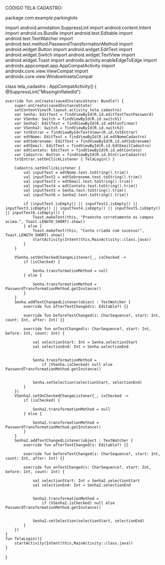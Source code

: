 CÓDIGO TELA CADASTRO:

package com.example.parkinglots

import android.annotation.SuppressLint
import android.content.Intent
import android.os.Bundle
import android.text.Editable
import android.text.TextWatcher
import android.text.method.PasswordTransformationMethod
import android.widget.Button
import android.widget.EditText
import android.widget.Switch
import android.widget.TextView
import android.widget.Toast
import androidx.activity.enableEdgeToEdge
import androidx.appcompat.app.AppCompatActivity
import androidx.core.view.ViewCompat
import androidx.core.view.WindowInsetsCompat

class tela_cadastro : AppCompatActivity() {
    @SuppressLint("MissingInflatedId")

    override fun onCreate(savedInstanceState: Bundle?) {
        super.onCreate(savedInstanceState)
        setContentView(R.layout.activity_tela_cadastro)
        var Senha: EditText = findViewById(R.id.editTextTextPassword)
        var VSenha: Switch = findViewById(R.id.switch1)
        var Senha2: EditText = findViewById(R.id.edtConfirmar)
        var VSenha2: Switch = findViewById(R.id.switch2)
        var txtEntrar = findViewById<TextView>(R.id.txtEntrar)
        var edtNome: EditText = findViewById(R.id.edtNomeCadastro)
        var edtSobrenome: EditText = findViewById(R.id.edtSobrenome)
        var edtEmail: EditText = findViewById(R.id.EdtEmailCadastro)
        var edtContato: EditText = findViewById(R.id.edtContato)
        var Cadastro: Button = findViewById(R.id.btnCriarCadastro)
        txtEntrar.setOnClickListener { TelaLogin() }

        Cadastro.setOnClickListener {
            val inputText = edtNome.text.toString().trim()
            val inputText2 = edtSobrenome.text.toString().trim()
            val inputText3 = edtEmail.text.toString().trim()
            val inputText4 = edtContato.text.toString().trim()
            val inputText5 = Senha.text.toString().trim()
            val inputText6 = Senha2.text.toString().trim()

            if (inputText.isEmpty() || inputText2.isEmpty() || inputText3.isEmpty() || inputText4.isEmpty() || inputText5.isEmpty() || inputText6.isEmpty()) {
                Toast.makeText(this, "Preencha corretamente os campos acima.", Toast.LENGTH_SHORT).show()
            } else {
                Toast.makeText(this, "Conta criada com sucesso!", Toast.LENGTH_SHORT).show()
                startActivity(Intent(this,MainActivity::class.java))
            }
        }

        VSenha.setOnCheckedChangeListener{_, isChecked ->
            if (isChecked) {

                Senha.transformationMethod = null
            } else {

                Senha.transformationMethod = PasswordTransformationMethod.getInstance()
            }
        }
        Senha.addTextChangedListener(object : TextWatcher {
            override fun afterTextChanged(s: Editable?) {}

            override fun beforeTextChanged(s: CharSequence?, start: Int, count: Int, after: Int) {}

            override fun onTextChanged(s: CharSequence?, start: Int, before: Int, count: Int) {

                val selectionStart: Int = Senha.selectionStart
                val selectionEnd: Int = Senha.selectionEnd


                Senha.transformationMethod =
                    if (VSenha.isChecked) null else PasswordTransformationMethod.getInstance()


                Senha.setSelection(selectionStart, selectionEnd)
            }
        })
        VSenha2.setOnCheckedChangeListener{_, isChecked ->
            if (isChecked) {

                Senha2.transformationMethod = null
            } else {

                Senha2.transformationMethod = PasswordTransformationMethod.getInstance()
            }
        }
        Senha2.addTextChangedListener(object : TextWatcher {
            override fun afterTextChanged(s: Editable?) {}

            override fun beforeTextChanged(s: CharSequence?, start: Int, count: Int, after: Int) {}

            override fun onTextChanged(s: CharSequence?, start: Int, before: Int, count: Int) {

                val selectionStart: Int = Senha2.selectionStart
                val selectionEnd: Int = Senha2.selectionEnd


                Senha2.transformationMethod =
                    if (VSenha2.isChecked) null else PasswordTransformationMethod.getInstance()


                Senha2.setSelection(selectionStart, selectionEnd)
            }
        })
    }
    fun TelaLogin(){
        startActivity(Intent(this,MainActivity::class.java))
    }
}
